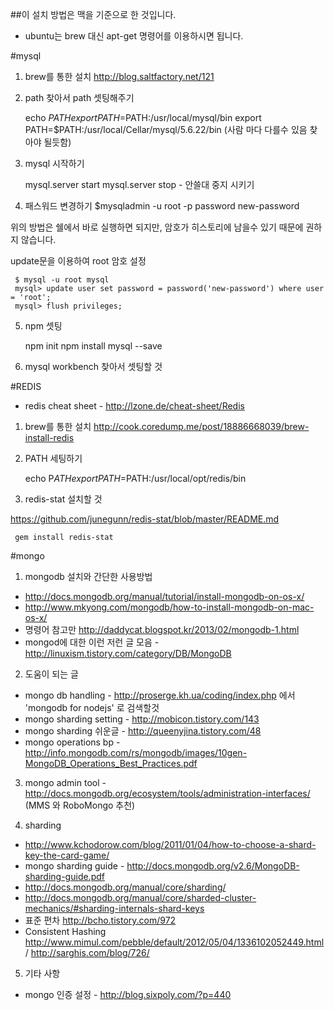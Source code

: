 ##이 설치 방법은 맥을 기준으로 한 것입니다.  
* ubuntu는 brew 대신 apt-get 명령어를 이용하시면 됩니다. 

#mysql
1) brew를 통한 설치  http://blog.saltfactory.net/121

2) path 찾아서 path 셋팅해주기 

    echo $PATH
    export PATH=$PATH:/usr/local/mysql/bin
    export PATH=$PATH:/usr/local/Cellar/mysql/5.6.22/bin
    (사람 마다 다를수 있음 찾아야 될듯함) 

3) mysql 시작하기

     mysql.server start
     mysql.server stop  - 안쓸대 중지 시키기

4) 패스워드 변경하기
     $mysqladmin -u root -p password new-password

위의 방법은 쉘에서 바로 실행하면 되지만, 암호가 히스토리에 남을수 있기 때문에 권하지 않습니다.

update문을 이용하여 root 암호 설정

     $ mysql -u root mysql
     mysql> update user set password = password('new-password') where user = 'root';
     mysql> flush privileges;

5) npm 셋팅   

     npm init 
     npm install mysql --save 


6) mysql workbench 찾아서 셋팅할 것 


#REDIS
* redis cheat sheet - http://lzone.de/cheat-sheet/Redis

1) brew를 통한 설치  http://cook.coredump.me/post/18886668039/brew-install-redis 

2) PATH 세팅하기

     echo P$ATH 
     export PATH=$PATH:/usr/local/opt/redis/bin
    

3) redis-stat 설치할 것 

https://github.com/junegunn/redis-stat/blob/master/README.md 

     gem install redis-stat

#mongo 
1)  mongodb 설치와 간단한 사용방법 

* http://docs.mongodb.org/manual/tutorial/install-mongodb-on-os-x/ 
* http://www.mkyong.com/mongodb/how-to-install-mongodb-on-mac-os-x/ 
* 명령어 참고만 http://daddycat.blogspot.kr/2013/02/mongodb-1.html
* mongod에 대한 이런 저런 글 모음 - http://linuxism.tistory.com/category/DB/MongoDB 

2) 도움이 되는 글 
* mongo db handling -  http://proserge.kh.ua/coding/index.php 에서 'mongodb for nodejs' 로 검색할것
* mongo sharding setting - http://mobicon.tistory.com/143
* mongo sharding 쉬운글 - http://queenyjina.tistory.com/48
* mongo operations bp - http://info.mongodb.com/rs/mongodb/images/10gen-MongoDB_Operations_Best_Practices.pdf

3)  mongo admin tool - http://docs.mongodb.org/ecosystem/tools/administration-interfaces/  (MMS 와 RoboMongo 추천) 

4)  sharding
* http://www.kchodorow.com/blog/2011/01/04/how-to-choose-a-shard-key-the-card-game/
* mongo sharding guide - http://docs.mongodb.org/v2.6/MongoDB-sharding-guide.pdf 
* http://docs.mongodb.org/manual/core/sharding/
* http://docs.mongodb.org/manual/core/sharded-cluster-mechanics/#sharding-internals-shard-keys
* 표준 편차 http://bcho.tistory.com/972
* Consistent Hashing  http://www.mimul.com/pebble/default/2012/05/04/1336102052449.html /  http://sarghis.com/blog/726/

5) 기타 사항
* mongo 인증 설정 - http://blog.sixpoly.com/?p=440 

